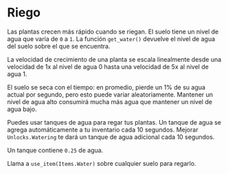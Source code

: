 # Riego
Las plantas crecen más rápido cuando se riegan. El suelo tiene un nivel de agua que varía de `0` a `1`.
La función `get_water()` devuelve el nivel de agua del suelo sobre el que se encuentra.

La velocidad de crecimiento de una planta se escala linealmente desde una velocidad de 1x al nivel de agua 0 hasta una velocidad de 5x al nivel de agua 1.

El suelo se seca con el tiempo: en promedio, pierde un 1% de su agua actual por segundo, pero esto puede variar aleatoriamente. Mantener un nivel de agua alto consumirá mucha más agua que mantener un nivel de agua bajo.

Puedes usar tanques de agua para regar tus plantas. Un tanque de agua se agrega automáticamente a tu inventario cada 10 segundos.
Mejorar `Unlocks.Watering` te dará un tanque de agua adicional cada 10 segundos.

Un tanque contiene `0.25` de agua.

Llama a `use_item(Items.Water)` sobre cualquier suelo para regarlo.